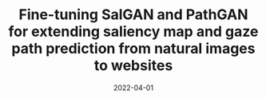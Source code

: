 ---
title: 'Fine-tuning SalGAN and PathGAN for extending saliency map and gaze path prediction from natural images to websites'
collection: publications
permalink: /publication/2022-04-01-Expert Systems with Applications.md
excerpt: 'E. Corradini, G.  Porcino, A.  Scopelliti, D.  Ursino, L.  Virgili'
date: 2022-04-01
venue: 'Expert Systems with Applications'
link: 'https://doi.org/10.1016/j.eswa.2021.116282'
---